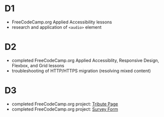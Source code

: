 # D1

- FreeCodeCamp.org Applied Accessibility lessons
- research and application of `<audio>` element

# D2

- completed FreeCodeCamp.org Applied Accessiblity, Responsive Design, Flexbox, and Grid lessons
- troubleshooting of HTTP/HTTPS migration (resolving mixed content)

# D3

- completed FreeCodeCamp.org project: [Tribute Page](https://codepen.io/digilou/pen/oyJXmp)
- completed FreeCodeCamp.org project: [Survey Form](https://codepen.io/digilou/pen/WyLMVV)
